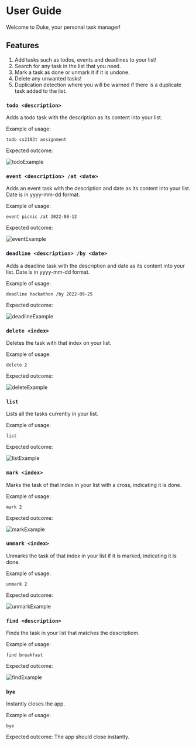 # User Guide
Welcome to Duke, your personal task manager!

## Features 
1. Add tasks such as todos, events and deadlines to your list!
2. Search for any task in the list that you need.
3. Mark a task as done or unmark it if it is undone.
4. Delete any unwanted tasks!
5. Duplication detection where you will be warned if there is a duplicate task added to the list.

### `todo <description>`
Adds a todo task with the description as its content into your list.

Example of usage: 

`todo cs2103t assignment`

Expected outcome:

![todoExample](https://user-images.githubusercontent.com/93211040/189959478-a5d86a7a-cd5f-4d6a-900e-39d6da2a09d9.png)


### `event <description> /at <date>`
Adds an event task with the description and date as its content into your list.
Date is in yyyy-mm-dd format.

Example of usage: 

`event picnic /at 2022-08-12`

Expected outcome:

![eventExample](https://user-images.githubusercontent.com/93211040/189959657-51f47f5c-2633-487f-ab53-87bd6f2f52ef.png)


### `deadline <description> /by <date>`
Adds a deadline task with the description and date as its content into your list.
Date is in yyyy-mm-dd format.

Example of usage: 

`deadline hackathon /by 2022-09-25`

Expected outcome:

![deadlineExample](https://user-images.githubusercontent.com/93211040/189959714-4c6027ac-816a-4f16-aeb3-6028f81fa44f.png)


### `delete <index>`
Deletes the task with that index on your list.

Example of usage: 

`delete 2`

Expected outcome:

![deleteExample](https://user-images.githubusercontent.com/93211040/189959885-14cb2120-bad4-4fc9-ad65-9ca652b1b1d1.png)


### `list`
Lists all the tasks currently in your list.

Example of usage: 

`list`

Expected outcome:

![listExample](https://user-images.githubusercontent.com/93211040/189959939-ec47a563-5741-4791-ba93-c2a8b9704d17.png)


### `mark <index>`
Marks the task of that index in your list with a cross, indicating it is done.

Example of usage: 

`mark 2`

Expected outcome:

![markExample](https://user-images.githubusercontent.com/93211040/189960014-3588c5cd-1d7e-42d0-bc47-5051f049a74a.png)


### `unmark <index>`
Unmarks the task of that index in your list if it is marked, indicating it is done.

Example of usage: 

`unmark 2`

Expected outcome:

![unmarkExample](https://user-images.githubusercontent.com/93211040/189960052-502bb7b6-0a85-4019-a147-d3b756932352.png)


### `find <description>`
Finds the task in your list that matches the descriptiom.

Example of usage: 

`find breakfast`

Expected outcome:

![findExample](https://user-images.githubusercontent.com/93211040/189960107-91b669a6-f9df-4f31-8eaf-4752c19286e1.png)

### `bye`
Instantly closes the app.

Example of usage:

`bye`

Expected outcome:
The app should close instantly.

